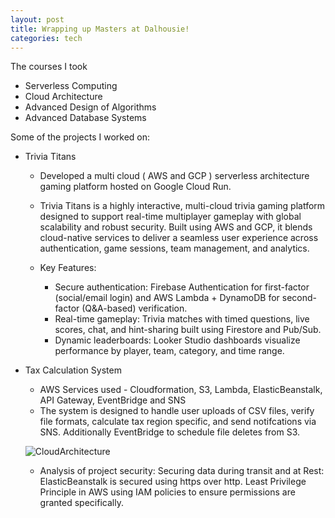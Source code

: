 ```yaml
---
layout: post
title: Wrapping up Masters at Dalhousie!
categories: tech
---
```


The courses I took
- Serverless Computing
- Cloud Architecture
- Advanced Design of Algorithms
- Advanced Database Systems

Some of the projects I worked on:

- Trivia Titans

    - Developed a multi cloud ( AWS and GCP ) serverless architecture gaming platform hosted on Google Cloud Run.
    - Trivia Titans is a highly interactive, multi-cloud trivia gaming platform designed to support real-time multiplayer gameplay with global scalability and robust security. Built using AWS and GCP, it blends cloud-native services to deliver a seamless user experience across authentication, game sessions, team management, and analytics.
    
    - Key Features:
        - Secure authentication: Firebase Authentication for first-factor (social/email login) and AWS Lambda + DynamoDB for second-factor (Q&A-based) verification.
        - Real-time gameplay: Trivia matches with timed questions, live scores, chat, and hint-sharing built using Firestore and Pub/Sub.
        - Dynamic leaderboards: Looker Studio dashboards visualize performance by player, team, category, and time range.
    


- Tax Calculation System
    - AWS Services used - Cloudformation, S3, Lambda, ElasticBeanstalk, API Gateway, EventBridge and SNS
    - The system is designed to handle user uploads of CSV files, verify file formats, calculate tax region specific, and send notifcations via SNS. Additionally EventBridge to schedule file deletes from S3.

    ![CloudArchitecture](../../images/cloud-computing.png)

    - Analysis of project security: Securing data during transit and at Rest: ElasticBeanstalk is secured using https over http. Least Privilege Principle in AWS using IAM policies to ensure permissions are granted specifically.






